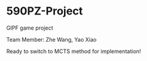 # 590PZ-Project
GIPF game project

Team Member: Zhe Wang, Yao Xiao


Ready to switch to MCTS method for implementation!
